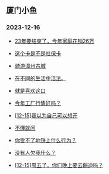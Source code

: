 ## 厦门小鱼 
### 2023-12-16

+ [23年要结束了，今年家庭花销26万](http://bbs.xmfish.com/read-htm-tid-18121430.html)

+ [这个卡是不是社保卡](http://bbs.xmfish.com/read-htm-tid-18121407.html)

+ [骑游漳州古城](http://bbs.xmfish.com/read-htm-tid-18121412.html)

+ [在不同的生活中活法。](http://bbs.xmfish.com/read-htm-tid-18121409.html)

+ [就是喜欢这口](http://bbs.xmfish.com/read-htm-tid-18121514.html)

+ [今年工厂行情好吗？](http://bbs.xmfish.com/read-htm-tid-18121585.html)

+ [[12-15]我以为自己可以想开](http://bbs.xmfish.com/read-htm-tid-18121476.html)

+ [不懂就问](http://bbs.xmfish.com/read-htm-tid-18121377.html)

+ [你受不了地铁上什么行为？](http://bbs.xmfish.com/read-htm-tid-18121538.html)

+ [没有人欠我什么？](http://bbs.xmfish.com/read-htm-tid-18121550.html)

+ [[12-15]周五了，你们晚上要去蹦迪吗？](http://bbs.xmfish.com/read-htm-tid-18121454.html)

